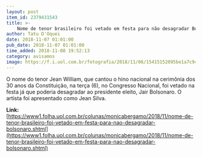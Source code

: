 ```yaml
---
layout: post
item_id: 2379431543
title: >-
    Nome de tenor brasileiro foi vetado em festa para não desagradar Bolsonaro
author: Tatu D'Oquei
date: 2018-11-07 01:01:00
pub_date: 2018-11-07 01:01:00
time_added: 2018-11-08 19:52:13
category: avisamos
image: https://f.i.uol.com.br/fotografia/2018/11/06/15415152095be1a7c940a01_1541515209_3x2_rt.jpg
---
```


O nome do tenor Jean William, que cantou o hino nacional na cerimônia dos 30 anos da Constituição, na terça (6), no Congresso Nacional, foi vetado na festa já que poderia desagradar ao presidente eleito, Jair Bolsonaro. O artista foi apresentado como Jean Silva.

**Link:** [https://www1.folha.uol.com.br/colunas/monicabergamo/2018/11/nome-de-tenor-brasileiro-foi-vetado-em-festa-para-nao-desagradar-bolsonaro.shtml](https://www1.folha.uol.com.br/colunas/monicabergamo/2018/11/nome-de-tenor-brasileiro-foi-vetado-em-festa-para-nao-desagradar-bolsonaro.shtml)

